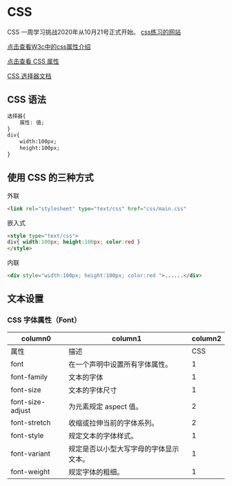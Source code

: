# CSS
 CSS 一周学习挑战2020年从10月21号正式开始。
 [css练习的网站](http://zh.learnlayout.com/)

 [点击查看W3c中的css属性介绍](https://www.w3school.com.cn/cssref/index.asp#font)

 [点击查看 CSS 属性](https://www.runoob.com/cssref/css-reference.html)

 [CSS 选择器文档](https://www.runoob.com/cssref/css-selectors.html)


## CSS 语法
```html
选择器{
    属性: 值;
}
div{ 
    width:100px; 
    height:100px; 
}
```
 ## 使用 CSS 的三种方式
 外联
 <!-- 外联 -->
 ```html
<link rel="stylesheet" type="text/css" href="css/main.css"
 ```
 嵌入式
 <!-- 嵌入 -->
 ```html
<style type="text/css">
div{ width:100px; height:100px; color:red }
</style>
 ```

 内联
 <!-- 内联 ,不推荐使用-->
 ```html
<div style="width:100px; height:100px; color:red ">......</div>
 ```

 
 ## 文本设置
### CSS 字体属性（Font）
column0 | column1 | column2
------- | ------- | -------
属性 | 描述 | CSS
font | 在一个声明中设置所有字体属性。 | 1
font-family | 文本的字体 | 1
font-size | 文本的字体尺寸 | 1
font-size-adjust | 为元素规定 aspect 值。 | 2
font-stretch | 收缩或拉伸当前的字体系列。 | 2
font-style | 规定文本的字体样式。 | 1
font-variant | 规定是否以小型大写字母的字体显示文本。 | 1
font-weight | 规定字体的粗细。 | 1